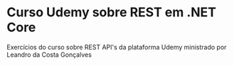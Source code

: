 # Curso Udemy sobre REST em .NET Core

Exercícios do curso sobre REST API's da plataforma Udemy ministrado por Leandro da Costa Gonçalves 

